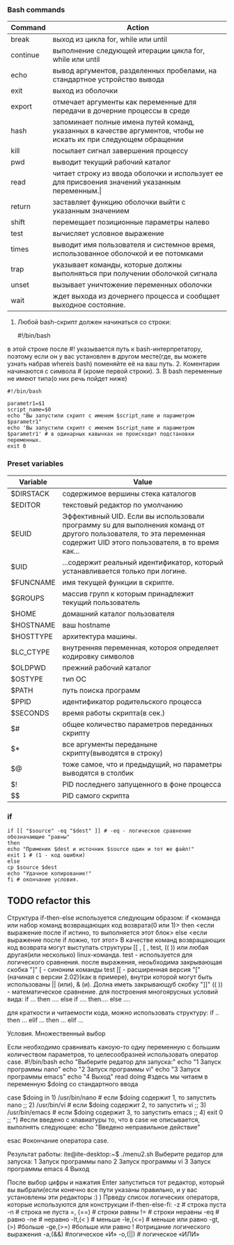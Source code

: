 ### Bash commands

|Command|Action|
|------|--------|
|break| выход из цикла for, while или until|
|continue| выполнение следующей итерации цикла for, while или until|
|echo| вывод аргументов, разделенных пробелами, на стандартное устройство вывода|
|exit| выход из оболочки|
|export| отмечает аргументы как переменные для передачи в дочерние процессы в среде|
|hash| запоминает полные имена путей команд, указанных в качестве аргументов, чтобы не искать их при следующем обращении|
|kill| посылает сигнал завершения процессу|
|pwd| выводит текущий рабочий каталог|
|read| читает строку из ввода оболочки и использует ее для присвоения значений указанным переменным.\|
|return| заставляет функцию оболочки выйти с указанным значением|
|shift| перемещает позиционные параметры налево|
|test| вычисляет условное выражение|
|times| выводит имя пользователя и системное время, использованное оболочкой и ее потомками|
|trap| указывает команды, которые должны выполняться при получении оболочкой сигнала|
|unset| вызывает уничтожение переменных оболочки|
|wait| ждет выхода из дочернего процесса и сообщает выходное состояние.|

1. Любой bash-скрипт должен начинаться со строки:

    #!/bin/bash

в этой строке после #! указывается путь к bash-интерпретатору, поэтому если он у вас установлен в другом месте(где, вы можете узнать набрав whereis bash) поменяйте её на ваш путь.
2. Коментарии начинаются с символа # (кроме первой строки).
3. В bash переменные не имеют типа(о них речь пойдет ниже)

    #!/bin/bash
    
    parametr1=$1
    script_name=$0
    echo "Вы запустили скрипт с именем $script_name и параметром $parametr1" 
    echo 'Вы запустили скрипт с именем $script_name и параметром $parametr1' # в одинарных кавычках не происходит подстановки переменных.
    exit 0

### Preset variables

|Variable|Value|
|------|--------|
|$DIRSTACK | содержимое вершины стека каталогов|
|$EDITOR | текстовый редактор по умолчанию|
|$EUID | Эффективный UID. Если вы использовали программу su для выполнения команд от другого пользователя, то эта переменная содержит UID этого пользователя, в то время как...|
|$UID | ...содержит реальный идентификатор, который устанавливается только при логине.|
|$FUNCNAME | имя текущей функции в скрипте.|
|$GROUPS | массив групп к которым принадлежит текущий пользователь|
|$HOME | домашний каталог пользователя|
|$HOSTNAME | ваш hostname|
|$HOSTTYPE | архитектура машины.|
|$LC_CTYPE | внутренняя переменная, котороя определяет кодировку символов|
|$OLDPWD | прежний рабочий каталог|
|$OSTYPE | тип ОС|
|$PATH | путь поиска программ|
|$PPID | идентификатор родительского процесса|
|$SECONDS | время работы скрипта(в сек.)|
|$# | общее количество параметров переданных скрипту|
|$* | все аргументы переданыне скрипту(выводятся в строку)|
|$@ | тоже самое, что и предыдущий, но параметры выводятся в столбик|
|$! | PID последнего запущенного в фоне процесса|
|$$ | PID самого скрипта|

### if

    if [[ "$source" -eq "$dest" ]] # -eq - логическое сравнение обозначающие "равны"
    then
    echo "Применик $dest и источник $source один и тот же файл!" 
    exit 1 # (1 - код ошибки)
    else
    cp $source $dest
    echo "Удачное копирование!"
    fi # окончание условия.

## TODO refactor this

Структура if-then-else используется следующим образом:
if <команда или набор команд возвращающих код возврата(0 или 1)>
then
<если выражение после if истино, то выполняется этот блок>
else
<если выражение после if ложно, тот этот>
В качестве команд возвращающих код возврата могут выступать структуры [[ , [ , test, (( )) или любая другая(или несколько) linux-команда.
test - используется для логического сравнения. после выражения, неоьбходима закрывающая скобка "]"
[ - синоним команды test
[[ - расширенная версия "[" (начиная с версии 2.02)(как в примере), внутри которой могут быть использованы || (или), & (и). Долна иметь закрывающуб скобку "]]"
(( )) - математическое сравнение.
для построения многоярусных условий вида:
if ...
then ....
else
if ....
then....
else ....

для краткости и читаемости кода, можно использовать структуру:
if ..
then ...
elif ...
then ...
elif ...

Условия. Множественный выбор

Если необходимо сравнивать какоую-то одну переменную с большим количеством параметров, то целесообразней использовать оператор case.
#!/bin/bash
echo "Выберите редатор для запуска:"
echo "1 Запуск программы nano"
echo "2 Запуск программы vi"
echo "3 Запуск программы emacs"
echo "4 Выход"
read doing #здесь мы читаем в переменную $doing со стандартного ввода

case $doing in
1)
/usr/bin/nano # если $doing содержит 1, то запустить nano
;;
2)
/usr/bin/vi # если $doing содержит 2, то запустить vi
;;
3)
/usr/bin/emacs # если $doing содержит 3, то запустить emacs
;;
4)
exit 0
;;
*) #если введено с клавиатуры то, что в case не описывается, выполнять следующее:
echo "Введено неправильное действие"

esac #окончание оператора case.

Результат работы:
ite@ite-desktop:~$ ./menu2.sh
Выберите редатор для запуска:
1 Запуск программы nano
2 Запуск программы vi
3 Запуск программы emacs
4 Выход

После выбор цифры и нажатия Enter запуститься тот редактор, который вы выбрали(если конечно все пути указаны правильно, и у вас установлены эти редакторы :) )
Прведу список логических операторв, которые используются для конструкции if-then-else-fi:
-z # строка пуста
-n # строка не пуста
=, (==) # строки равны
!= # строки неравны
-eq # равно
-ne # неравно
-lt,(< ) # меньше
-le,(<=) # меньше или равно
-gt,(>) #больше
-ge,(>=) #больше или равно
! #отрицание логического выражения
-a,(&&) #логическое «И»
-o,(||) # логическое «ИЛИ»
